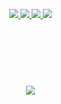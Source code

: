 <p align="center">
  <a href="https://youtube.com/c/technicallytech"><img src="https://img.shields.io/badge/YouTube-FF0000?style=for-the-badge&logo=youtube&logoColor=white"> </img></a>
  <a href="https://twitch.com/technicallytech"><img src="https://img.shields.io/badge/Twitch-9146FF?style=for-the-badge&logo=twitch&logoColor=white"> </img></a>
  <a href="https://twitter.com/technotictech"><img src="https://img.shields.io/badge/Twitter-1DA1F2?style=for-the-badge&logo=twitter&logoColor=white"> </img></a>
  <a href="https://twitter.com/technotictech"><img src="https://img.shields.io/badge/Discord-7289DA?style=for-the-badge&logo=discord&logoColor=white"> </img></a>
</p>

<br></br>

#

<br>
<p align="center">
  <a href="#">
    <img src="https://github-readme-stats.vercel.app/api/top-langs/?username=Martinko366&theme=dracula"> </img>
  </a>
</p>

